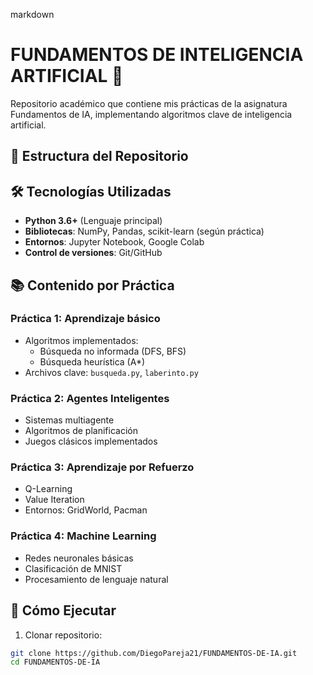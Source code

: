 markdown
# FUNDAMENTOS DE INTELIGENCIA ARTIFICIAL 🧠

Repositorio académico que contiene mis prácticas de la asignatura Fundamentos de IA, implementando algoritmos clave de inteligencia artificial.

## 📂 Estructura del Repositorio

## 🛠 Tecnologías Utilizadas
- **Python 3.6+** (Lenguaje principal)
- **Bibliotecas**: NumPy, Pandas, scikit-learn (según práctica)
- **Entornos**: Jupyter Notebook, Google Colab
- **Control de versiones**: Git/GitHub

## 📚 Contenido por Práctica

### Práctica 1: Aprendizaje básico
- Algoritmos implementados: 
  - Búsqueda no informada (DFS, BFS)
  - Búsqueda heurística (A*)
- Archivos clave: `busqueda.py`, `laberinto.py`

### Práctica 2: Agentes Inteligentes
- Sistemas multiagente
- Algoritmos de planificación
- Juegos clásicos implementados

### Práctica 3: Aprendizaje por Refuerzo
- Q-Learning
- Value Iteration
- Entornos: GridWorld, Pacman

### Práctica 4: Machine Learning
- Redes neuronales básicas
- Clasificación de MNIST
- Procesamiento de lenguaje natural

## 🚀 Cómo Ejecutar
1. Clonar repositorio:
```bash
git clone https://github.com/DiegoPareja21/FUNDAMENTOS-DE-IA.git
cd FUNDAMENTOS-DE-IA
